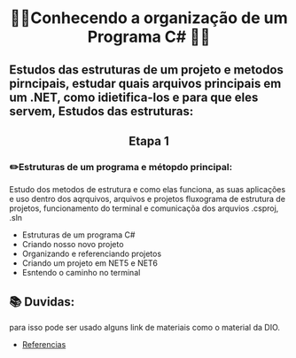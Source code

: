 # <p align="center"> 👨‍💻Conhecendo a organização de um Programa C# 👨‍💻 </p>

## Estudos das estruturas de um projeto e metodos pirncipais, estudar quais arquivos principais em um .NET, como idietifica-los e para que eles servem,  Estudos das estruturas:

###
## <p align="center"> Etapa 1 </p>
###  ✏️Estruturas de um programa e métopdo principal:

Estudo dos metodos de estrutura e como elas funciona, as suas aplicações e uso dentro dos aqrquivos, arquivos e projetos fluxograma de estrutura de projetos, funcionamento do terminal e comunicaçõa dos arquvios .csproj, .sln  

- Estruturas de um programa C#
- Criando nosso novo projeto
- Organizando e referenciando projetos
- Criando um projeto em NET5 e NET6
- Esntendo o caminho no terminal

##

## 📚 Duvidas: 
para isso pode ser usado alguns link de materiais como o material da DIO. </p> 

- [Referencias](https://drive.google.com/file/d/1pj26rJGtM55rtVqOyUhh4KdWODXdyfKb/view)
